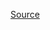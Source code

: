 [Source](https://www.facebook.com/notes/chau-thi-huyen-nguyen/ký-sinh-trùng-the-big-bong-theory/10157332081247378/ "Permalink to Ký sinh trùng = The Big Bong Theory")

